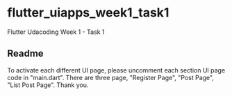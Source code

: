 # flutter_uiapps_week1_task1

Flutter Udacoding Week 1 - Task 1

## Readme

To activate each different UI page, please uncomment each section UI page code in "main.dart".
There are three page, "Register Page", "Post Page", "List Post Page".
Thank you.
